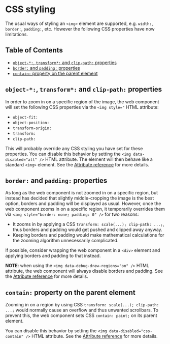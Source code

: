 # CSS styling

The usual ways of styling an `<img>` element are supported, e.g. `width:`,
`border:`, `padding:`, etc. However the following CSS properties have now
limitations.

## Table of Contents

<!-- toc -->

- [`object-*:`, `transform*:` and `clip-path:` properties](#object--transform-and-clip-path-properties)
- [`border:` and `padding:` properties](#border-and-padding-properties)
- [`contain:` property on the parent element](#contain-property-on-the-parent-element)

<!-- tocstop -->

## `object-*:`, `transform*:` and `clip-path:` properties

In order to zoom in on a specific region of the image, the web component will
set the following CSS properties via the `<img style="` HTML attribute:

* `object-fit:`
* `object-position:`
* `transform-origin:`
* `transform:`
* `clip-path:`

This will probably override any CSS styling you have set for these properties.
You can disable this behavior by setting the `<img data-disabled="all" />` HTML
attribute. The element will then behave like a standard `<img>` element. See the
[Attribute reference](../reference/attributes.md) for more details.

## `border:` and `padding:` properties

As long as the web component is not zoomed in on a specific region, but instead
has decided that slightly middle-cropping the image is the best option, borders
and padding will be displayed as usual. However, once the web component zooms in
on a specific region, it temporarily overrides them via
`<img style="border: none; padding: 0" />` for two reasons:

* It zooms in by applying a CSS `transform: scale(...); clip-path: ...;`, thus
  borders and padding would get pushed and clipped away anyway.
* Keeping borders and padding would make mathematical calculations for the
  zooming algorithm unnecessarily complicated.

If possible, consider wrapping the web component in a `<div>` element and
applying borders and padding to that instead.

**NOTE**: when using the `<img data-debug-draw-regions="on" />` HTML attribute,
the web component will always disable borders and padding. See the
[Attribute reference](../reference/attributes.md) for more details.

## `contain:` property on the parent element

Zooming in on a region by using CSS `transform: scale(...); clip-path: ...;`
would normally cause an overflow and thus unwanted scrollbars. To prevent this,
the web component sets CSS `contain: paint;` on its parent element.

You can disable this behavior by setting the
`<img data-disabled="css-contain" />` HTML attribute. See the
[Attribute reference](../reference/attributes.md) for more details.
